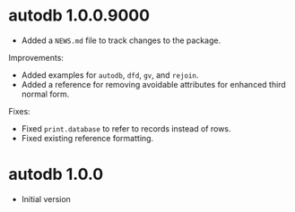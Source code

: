 # autodb 1.0.0.9000

* Added a `NEWS.md` file to track changes to the package.

Improvements:

* Added examples for `autodb`, `dfd`, `gv`, and `rejoin`.
* Added a reference for removing avoidable attributes for enhanced third normal
form.

Fixes:

* Fixed `print.database` to refer to records instead of rows.
* Fixed existing reference formatting.

# autodb 1.0.0

* Initial version
